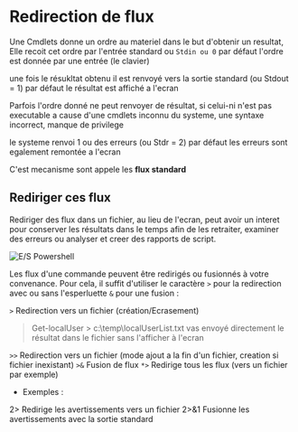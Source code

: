 # Redirection de flux

<!-- inserer image de support de cours schéma cmdlets-->
Une Cmdlets donne un ordre au materiel dans le but d'obtenir un resultat,
Elle recoit cet ordre par l'entrée standard ou `Stdin ou 0` par défaut l'ordre est donnée par une entrée (le clavier)

une fois le résukltat obtenu il est renvoyé vers la sortie standard (ou Stdout = 1)
par défaut le résultat est affiché a l'ecran

Parfois l'ordre donné ne peut renvoyer de résultat, si celui-ni n'est pas executable a cause d'une cmdlets inconnu du systeme, une syntaxe incorrect, manque de privilege

le systeme renvoi 1 ou des erreurs (ou Stdr = 2) par défaut les erreurs sont egalement remontée a l'ecran

C'est mecanisme sont appele les **flux standard**

## Rediriger ces flux

Rediriger des flux dans un fichier, au lieu de l'ecran, peut avoir un interet pour conserver les résultats dans le temps afin de les retraiter, examiner des erreurs ou analyser et creer des rapports de script.

<!--inserer tableau support de cours redirection flux -->
![E/S Powershell](./../../../../img/I_O_powershell.png)

Les flux d'une commande peuvent être redirigés ou fusionnés à votre convenance. Pour cela, il suffit d'utiliser le caractère `>` pour la redirection avec ou sans l'esperluette `&` pour une fusion :

`>` Redirection vers un fichier (création/Ecrasement)
> Get-localUser > c:\temp\localUserList.txt vas envoyé directement le résultat dans le fichier sans l'afficher à l'ecran

`>>` Redirection vers un fichier (mode ajout a la fin d'un fichier, creation si fichier inexistant)
`>&` Fusion de flux
`*>` Redirige tous les flux (vers un fichier par exemple)

- Exemples :

2> Redirige les avertissements vers un fichier
2>&1 Fusionne les avertissements avec la sortie standard
